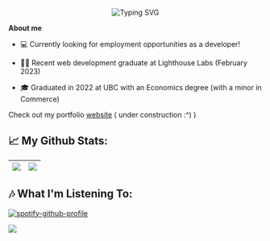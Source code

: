 <p align="center">
<img align="center" src="https://readme-typing-svg.herokuapp.com?font=Helvetica+Neue&weight=500&size=25&duration=2500&pause=250&color=0002fd&center=true&vCenter=true&multiline=true&repeat=false&width=435&height=100&lines=Jimmy+Zhang;Full-Stack+Web+Developer" alt="Typing SVG" />
</p>

**About me**

- 💻 Currently looking for employment opportunities as a developer!

- 👨‍💻 Recent web development graduate at Lighthouse Labs (February 2023)

- 🎓 Graduated in 2022 at UBC with an Economics degree (with a minor in Commerce)

Check out my portfolio [website](https://www.jimmyzhng.com) ( under construction :^) )

## 📈 My Github Stats:

| <a><img align="center" src="https://github-readme-stats.vercel.app/api?username=jimmyzhng&show_icons=true&include_all_commits=true&theme=graywhite&hide_border=true"/></a> | <a><img align="center" src="https://github-readme-stats.vercel.app/api/top-langs/?username=jimmyzhng&layout=compact&theme=graywhite&hide_border=true" /></a> |
| -------------------------------------------------------------------------------------------------------------------------------------------------------------------------- | ------------------------------------------------------------------------------------------------------------------------------------------------------------ |

## 🎶 What I'm Listening To:

[![spotify-github-profile](https://spotify-github-profile.vercel.app/api/view?uid=jimmyzhng&cover_image=true&theme=natemoo-re&show_offline=false&background_color=121212&interchange=true&bar_color=53b14f&bar_color_cover=false)](https://spotify-github-profile.vercel.app/api/view?uid=jimmyzhng&redirect=true)

![](https://komarev.com/ghpvc/?username=jimmyzhng&color=0002fd)
